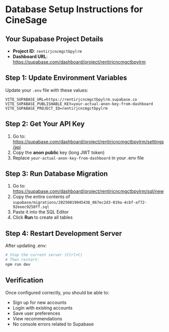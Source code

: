 # Database Setup Instructions for CineSage

## Your Supabase Project Details
- **Project ID**: `rentirjcncmgctbpylrm`
- **Dashboard URL**: https://supabase.com/dashboard/project/rentirjcncmgctbpylrm

## Step 1: Update Environment Variables

Update your `.env` file with these values:

```env
VITE_SUPABASE_URL=https://rentirjcncmgctbpylrm.supabase.co
VITE_SUPABASE_PUBLISHABLE_KEY=your-actual-anon-key-from-dashboard
VITE_SUPABASE_PROJECT_ID=rentirjcncmgctbpylrm
```

## Step 2: Get Your API Key

1. Go to: https://supabase.com/dashboard/project/rentirjcncmgctbpylrm/settings/api
2. Copy the **anon** **public** key (long JWT token)
3. Replace `your-actual-anon-key-from-dashboard` in your .env file

## Step 3: Run Database Migration

1. Go to: https://supabase.com/dashboard/project/rentirjcncmgctbpylrm/sql/new
2. Copy the entire contents of `supabase/migrations/20250819045436_067ec2d3-019a-4cbf-af72-92eeec9258ff.sql`
3. Paste it into the SQL Editor
4. Click **Run** to create all tables

## Step 4: Restart Development Server

After updating .env:
```bash
# Stop the current server (Ctrl+C)
# Then restart:
npm run dev
```

## Verification

Once configured correctly, you should be able to:
- Sign up for new accounts
- Login with existing accounts
- Save user preferences
- View recommendations
- No console errors related to Supabase
